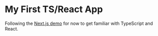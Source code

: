 # My First TS/React App

Following the [Next.js demo](https://nextjs.org/learn/dashboard-app) for now to get familiar with TypeScript and React.
